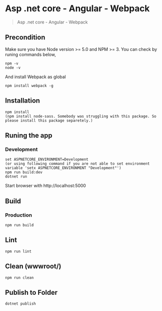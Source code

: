 # Asp .net core - Angular - Webpack
> Asp .net core - Angular - Webpack

## Precondition
Make sure you have Node version >= 5.0 and NPM >= 3.
You can check by runing commands below,
```
npm -v
node -v
```

And install Webpack as global
```
npm install webpack -g
```

## Installation
```
npm install
(npm install node-sass. Somebody was struggling with this package. So please install this package separetely.)
```

## Runing the app
### Development
```
set ASPNETCORE_ENVIRONMENT=Development
(or using following command if you are not able to set environment variable 'setx ASPNETCORE_ENVIRONMENT "Development"')
npm run build:dev
dotnet run
```

Start browser with http://localhost:5000

## Build
### Production
```
npm run build
```

## Lint
```
npm run lint
```

## Clean (wwwroot/)
```
npm run clean
```


## Publish to Folder
```
dotnet publish
```

